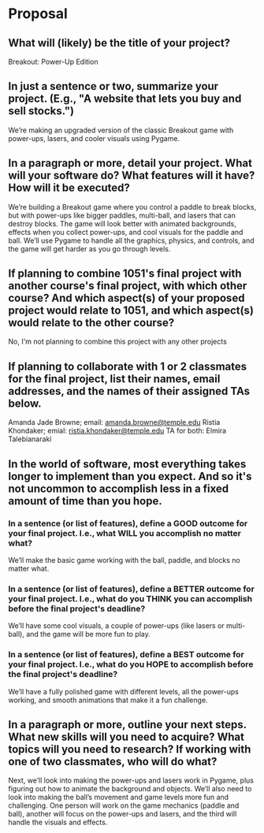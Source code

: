 # Proposal

## What will (likely) be the title of your project?

Breakout: Power-Up Edition

## In just a sentence or two, summarize your project. (E.g., "A website that lets you buy and sell stocks.")

We’re making an upgraded version of the classic Breakout game with power-ups, lasers, and cooler visuals using Pygame.

## In a paragraph or more, detail your project. What will your software do? What features will it have? How will it be executed?

We’re building a Breakout game where you control a paddle to break blocks, but with power-ups like bigger paddles, multi-ball, and lasers that can destroy blocks. The game will look better with animated backgrounds, effects when you collect power-ups, and cool visuals for the paddle and ball. We’ll use Pygame to handle all the graphics, physics, and controls, and the game will get harder as you go through levels.

## If planning to combine 1051's final project with another course's final project, with which other course? And which aspect(s) of your proposed project would relate to 1051, and which aspect(s) would relate to the other course?

No, I'm not planning to combine this project with any other projects

## If planning to collaborate with 1 or 2 classmates for the final project, list their names, email addresses, and the names of their assigned TAs below.

Amanda Jade Browne; email: amanda.browne@temple.edu
Ristia Khondaker; emial: ristia.khondaker@temple.edu
TA for both: Elmira Talebianaraki

## In the world of software, most everything takes longer to implement than you expect. And so it's not uncommon to accomplish less in a fixed amount of time than you hope.

### In a sentence (or list of features), define a GOOD outcome for your final project. I.e., what WILL you accomplish no matter what?

We’ll make the basic game working with the ball, paddle, and blocks no matter what. 

### In a sentence (or list of features), define a BETTER outcome for your final project. I.e., what do you THINK you can accomplish before the final project's deadline?

We’ll have some cool visuals, a couple of power-ups (like lasers or multi-ball), and the game will be more fun to play.


### In a sentence (or list of features), define a BEST outcome for your final project. I.e., what do you HOPE to accomplish before the final project's deadline?

We’ll have a fully polished game with different levels, all the power-ups working, and smooth animations that make it a fun challenge.


## In a paragraph or more, outline your next steps. What new skills will you need to acquire? What topics will you need to research? If working with one of two classmates, who will do what?

Next, we’ll look into making the power-ups and lasers work in Pygame, plus figuring out how to animate the background and objects. We’ll also need to look into making the ball’s movement and game levels more fun and challenging. One person will work on the game mechanics (paddle and ball), another will focus on the power-ups and lasers, and the third will handle the visuals and effects. 

